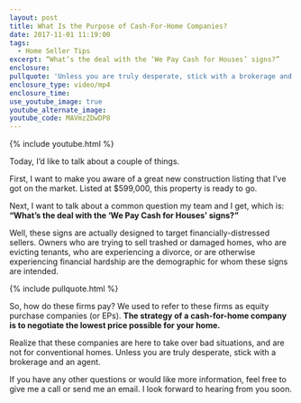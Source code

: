 ```yaml
---
layout: post
title: What Is the Purpose of Cash-For-Home Companies?
date: 2017-11-01 11:19:00
tags:
  - Home Seller Tips
excerpt: “What’s the deal with the ‘We Pay Cash for Houses’ signs?”
enclosure:
pullquote: 'Unless you are truly desperate, stick with a brokerage and an agent.'
enclosure_type: video/mp4
enclosure_time:
use_youtube_image: true
youtube_alternate_image:
youtube_code: MAVmzZDwDP8
---
```



{% include youtube.html %}

Today, I’d like to talk about a couple of things.

First, I want to make you aware of a great new construction listing that I’ve got on the market. Listed at $599,000, this property is ready to go.

Next, I want to talk about a common question my team and I get, which is: **“What’s the deal with the ‘We Pay Cash for Houses’ signs?”**

Well, these signs are actually designed to target financially-distressed sellers. Owners who are trying to sell trashed or damaged homes, who are evicting tenants, who are experiencing a divorce, or are otherwise experiencing financial hardship are the demographic for whom these signs are intended.

{% include pullquote.html %}

So, how do these firms pay? We used to refer to these firms as equity purchase companies (or EPs). **The strategy of a cash-for-home company is to negotiate the lowest price possible for your home.**

Realize that these companies are here to take over bad situations, and are not for conventional homes. Unless you are truly desperate, stick with a brokerage and an agent.

If you have any other questions or would like more information, feel free to give me a call or send me an email. I look forward to hearing from you soon.